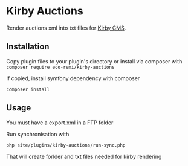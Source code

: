# Kirby Auctions
Render auctions xml into txt files for [Kirby CMS](https://getkirby.com).

## Installation

Copy plugin files to your plugin's directory or install via composer with `composer require eco-remi/kirby-auctions`

If copied, install symfony dependency with composer

```
composer install
```

## Usage

You must have a export.xml in a FTP folder

Run synchronisation with
```
php site/plugins/kirby-auctions/run-sync.php
```

That will create forlder and txt files needed for kirby rendering
